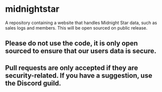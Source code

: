 # midnightstar
A repository containing a website that handles Midnight Star data, such as sales logs and members.
This will be open sourced on public release.

## Please do not use the code, it is only open sourced to ensure that our users data is secure.
## Pull requests are only accepted if they are security-related. If you have a suggestion, use the Discord guild.